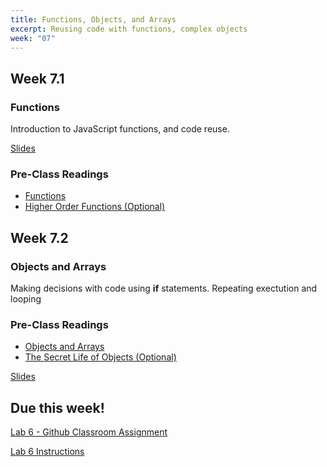 ```yaml
---
title: Functions, Objects, and Arrays
excerpt: Reusing code with functions, complex objects
week: "07"
---
```


## Week 7.1

### Functions

Introduction to JavaScript functions, and code reuse.

[Slides]()

### Pre-Class Readings

- [Functions](https://eloquentjavascript.net/03_functions.html)
- [Higher Order Functions (Optional)](https://eloquentjavascript.net/05_higher_order.html)

## Week 7.2

### Objects and Arrays

Making decisions with code using **if** statements. Repeating exectution and looping

### Pre-Class Readings

- [Objects and Arrays](https://eloquentjavascript.net/04_data.html)
- [The Secret Life of Objects (Optional)](https://eloquentjavascript.net/06_object.html)

[Slides]()

## Due this week!

[Lab 6 - Github Classroom Assignment](https://classroom.github.com/a/XzCZ5z6d)

[Lab 6 Instructions](/lab/6/0)